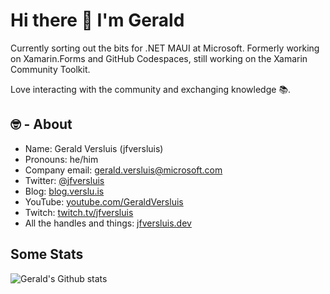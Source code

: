 # Hi there 👋 I'm Gerald

Currently sorting out the bits for .NET MAUI at Microsoft. Formerly working on Xamarin.Forms and GitHub Codespaces, still working on the Xamarin Community Toolkit.

Love interacting with the community and exchanging knowledge 📚.

## 🤓 - About

- Name: Gerald Versluis (jfversluis)
- Pronouns: he/him
- Company email: gerald.versluis@microsoft.com
- Twitter: [@jfversluis](https://twitter.com/jfversluis)
- Blog: [blog.verslu.is](https://blog.verslu.is)
- YouTube: [youtube.com/GeraldVersluis](https://www.youtube.com/GeraldVersluis)
- Twitch: [twitch.tv/jfversluis](https://www.twitch.tv/jfversluis)
- All the handles and things: [jfversluis.dev](https://jfversluis.dev)

## Some Stats
![Gerald's Github stats](https://github-readme-stats.vercel.app/api?username=jfversluis&show_icons=true)
